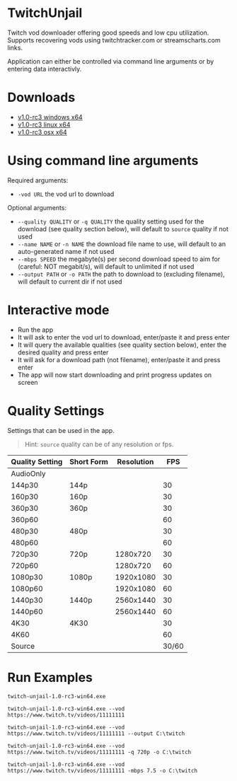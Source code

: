 # TwitchUnjail
Twitch vod downloader offering good speeds and low cpu utilization. Supports recovering vods using twitchtracker.com or streamscharts.com links.

Application can either be controlled via command line arguments or by entering data interactivly.

# Downloads

- [v1.0-rc3 windows x64](https://github.com/swent/twitch-unjail/releases/download/v1.0-rc3/twitch-unjail-1.0-rc3-win64.exe)
- [v1.0-rc3 linux x64](https://github.com/swent/twitch-unjail/releases/download/v1.0-rc3/twitch-unjail-1.0-rc3-linux64)
- [v1.0-rc3 osx x64](https://github.com/swent/twitch-unjail/releases/download/v1.0-rc3/twitch-unjail-1.0-rc3-osx64)

# Using command line arguments

Required arguments:
- `-vod URL` the vod url to download

Optional arguments:
- `--quality QUALITY` or `-q QUALITY` the quality setting used for the download (see quality section below), will default to `source` quality if not used
- `--name NAME` or `-n NAME` the download file name to use, will default to an auto-generated name if not used
- `--mbps SPEED` the megabyte(s) per second download speed to aim for (careful: NOT megabit/s), will default to unlimited if not used
- `--output PATH` or `-o PATH` the path to download to (excluding filename), will default to current dir if not used

# Interactive mode

- Run the app
- It will ask to enter the vod url to download, enter/paste it and press enter
- It will query the available qualities (see quality section below), enter the desired quality and press enter
- It will ask for a download path (not filename), enter/paste it and press enter
- The app will now start downloading and print progress updates on screen

# Quality Settings

Settings that can be used in the app.
> Hint: `source` quality can be of any resolution or fps.

| Quality Setting | Short Form | Resolution | FPS   |
|-----------------|------------|------------|-------|
| AudioOnly       |            |            |       |
| 144p30          | 144p       |            | 30    |
| 160p30          | 160p       |            | 30    |
| 360p30          | 360p       |            | 30    |
| 360p60          |            |            | 60    |
| 480p30          | 480p       |            | 30    |
| 480p60          |            |            | 60    |
| 720p30          | 720p       | 1280x720   | 30    |
| 720p60          |            | 1280x720   | 60    |
| 1080p30         | 1080p      | 1920x1080  | 30    |
| 1080p60         |            | 1920x1080  | 60    |
| 1440p30         | 1440p      | 2560x1440  | 30    |
| 1440p60         |            | 2560x1440  | 60    |
| 4K30            | 4K30       |            | 30    |
| 4K60            |            |            | 60    |
| Source          |            |            | 30/60 |

# Run Examples

`twitch-unjail-1.0-rc3-win64.exe`

`twitch-unjail-1.0-rc3-win64.exe --vod https://www.twitch.tv/videos/11111111`

`twitch-unjail-1.0-rc3-win64.exe --vod https://www.twitch.tv/videos/11111111 --output C:\twitch`

`twitch-unjail-1.0-rc3-win64.exe --vod https://www.twitch.tv/videos/11111111 -q 720p -o C:\twitch`

`twitch-unjail-1.0-rc3-win64.exe --vod https://www.twitch.tv/videos/11111111 -mbps 7.5 -o C:\twitch`
